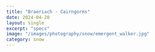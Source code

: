 ```yaml
---
title: "Braeriach - Cairngorms"
date: 2024-04-20
layout: single
excerpt: "specs"
image: "/images/photography/snow/emergent_walker.jpg"
category: snow
---
```

